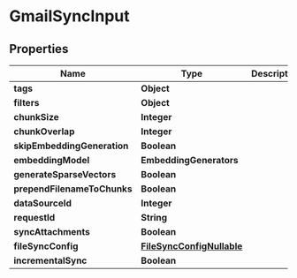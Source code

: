 

# GmailSyncInput


## Properties

| Name | Type | Description | Notes |
|------------ | ------------- | ------------- | -------------|
|**tags** | **Object** |  |  [optional] |
|**filters** | **Object** |  |  |
|**chunkSize** | **Integer** |  |  [optional] |
|**chunkOverlap** | **Integer** |  |  [optional] |
|**skipEmbeddingGeneration** | **Boolean** |  |  [optional] |
|**embeddingModel** | **EmbeddingGenerators** |  |  [optional] |
|**generateSparseVectors** | **Boolean** |  |  [optional] |
|**prependFilenameToChunks** | **Boolean** |  |  [optional] |
|**dataSourceId** | **Integer** |  |  [optional] |
|**requestId** | **String** |  |  [optional] |
|**syncAttachments** | **Boolean** |  |  [optional] |
|**fileSyncConfig** | [**FileSyncConfigNullable**](FileSyncConfigNullable.md) |  |  [optional] |
|**incrementalSync** | **Boolean** |  |  [optional] |



